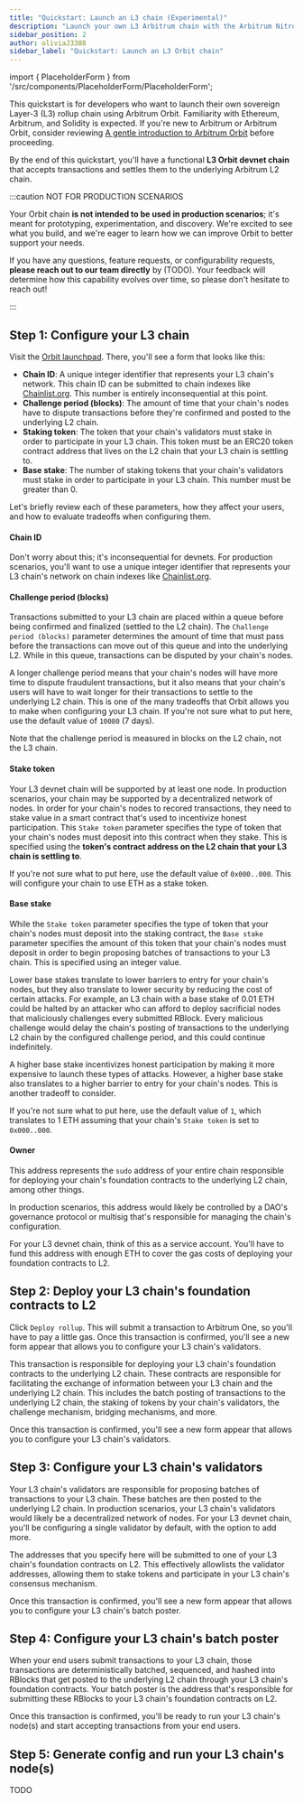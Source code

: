 ```yaml
---
title: "Quickstart: Launch an L3 chain (Experimental)"
description: "Launch your own L3 Arbitrum chain with the Arbitrum Nitro codebase's new license. Settle to Arbitrum's L2 chains via bridge contracts on the underlying L2 chain (One or Nova). No need for permission from the Arbitrum DAO or Offchain Labs to create your L3. Modify the Nitro codebase freely for your L3. Stay tuned for more information."
sidebar_position: 2
author: oliviaJ3388
sidebar_label: "Quickstart: Launch an L3 Orbit chain"
---
```


import { PlaceholderForm } from '/src/components/PlaceholderForm/PlaceholderForm';

<!-- import PublicPreviewBannerPartial from '../partials/_public-preview-banner-partial.md'; 

<PublicPreviewBannerPartial /> -->

This quickstart is for developers who want to launch their own sovereign <a data-quicklook-from="layer-3">Layer-3</a> (L3) <a data-quicklook-from="rollup-chain">rollup chain</a> using <a data-quicklook-from='arbitrum-orbit'>Arbitrum Orbit</a>. Familiarity with Ethereum, Arbitrum, and Solidity is expected. If you're new to Arbitrum or Arbitrum Orbit, consider reviewing [A gentle introduction to Arbitrum Orbit](./orbit-gentle-introduction.md) before proceeding.

By the end of this quickstart, you'll have a functional **L3 Orbit devnet chain** that accepts transactions and settles them to the underlying Arbitrum L2 chain.

:::caution NOT FOR PRODUCTION SCENARIOS

Your Orbit chain **is not intended to be used in production scenarios**; it's meant for prototyping, experimentation, and discovery. We're excited to see what you build, and we're eager to learn how we can improve Orbit to better support your needs.

If you have any questions, feature requests, or configurability requests, **please reach out to our team directly** by (TODO). Your feedback will determine how this capability evolves over time, so please don't hesitate to reach out!

:::


## Step 1: Configure your L3 chain

Visit the [Orbit launchpad](#todo). There, you'll see a form that looks like this:

<PlaceholderForm id="foo" inputs="Chain ID, Challenge period, Staking token (0x... address), Base stake" />

- **Chain ID**: A unique integer identifier that represents your L3 chain's network. This chain ID can be submitted to chain indexes like [Chainlist.org](http://chainlist.org). This number is entirely inconsequential at this point.
- **Challenge period (blocks)**: The amount of time that your chain's nodes have to dispute transactions before they're confirmed and posted to the underlying L2 chain.
- **Staking token**: The token that your chain's validators must stake in order to participate in your L3 chain. This token must be an <a data-quicklook-from='erc-20-token'>ERC20</a> token contract address that lives on the L2 chain that your L3 chain is settling to.
- **Base stake**: The number of staking tokens that your chain's validators must stake in order to participate in your L3 chain. This number must be greater than 0.

Let's briefly review each of these parameters, how they affect your users, and how to evaluate tradeoffs when configuring them.

#### Chain ID

Don't worry about this; it's inconsequential for devnets. For production scenarios, you'll want to use a unique integer identifier that represents your L3 chain's network on chain indexes like [Chainlist.org](http://chainlist.org).


#### Challenge period (blocks)

Transactions submitted to your L3 chain are placed within a queue before being confirmed and finalized (settled to the L2 chain). The `Challenge period (blocks)` parameter determines the amount of time that must pass before the transactions can move out of this queue and into the underlying L2. While in this queue, transactions can be disputed by your chain's nodes.

A longer challenge period means that your chain's nodes will have more time to dispute fraudulent transactions, but it also means that your chain's users will have to wait longer for their transactions to settle to the underlying L2 chain. This is one of the many tradeoffs that Orbit allows you to make when configuring your L3 chain. If you're not sure what to put here, use the default value of `10080` (7 days).

Note that the challenge period is measured in blocks on the L2 chain, not the L3 chain.


#### Stake token

Your L3 devnet chain will be supported by at least one node. In production scenarios, your chain may be supported by a decentralized network of nodes. In order for your chain's nodes to recored transactions, they need to stake value in a smart contract that's used to incentivize honest participation. This `Stake token` parameter specifies the type of token that your chain's nodes must deposit into this contract when they stake. This is specified using the **token's contract address on the L2 chain that your L3 chain is settling to**.

If you're not sure what to put here, use the default value of `0x000..000`. This will configure your chain to use ETH as a stake token.


#### Base stake

While the `Stake token` parameter specifies the type of token that your chain's nodes must deposit into the staking contract, the `Base stake` parameter specifies the amount of this token that your chain's nodes must deposit in order to begin proposing batches of transactions to your L3 chain. This is specified using an integer value.

Lower base stakes translate to lower barriers to entry for your chain's nodes, but they also translate to lower security by reducing the cost of certain attacks. For example, an L3 chain with a base stake of 0.01 ETH could be halted by an attacker who can afford to deploy sacrificial nodes that maliciously challenges every submitted RBlock. Every malicious challenge would delay the chain's posting of transactions to the underlying L2 chain by the configured challenge period, and this could continue indefinitely.

A higher base stake incentivizes honest participation by making it more expensive to launch these types of attacks. However, a higher base stake also translates to a higher barrier to entry for your chain's nodes. This is another tradeoff to consider.

If you're not sure what to put here, use the default value of `1`, which translates to 1 ETH assuming that your chain's `Stake token` is set to `0x000..000`.


#### Owner

This address represents the `sudo` address of your entire chain responsible for deploying your chain's foundation contracts to the underlying L2 chain, among other things. 

In production scenarios, this address would likely be controlled by a DAO's governance protocol or multisig that's responsible for managing the chain's configuration.

For your L3 devnet chain, think of this as a service account. You'll have to fund this address with enough ETH to cover the gas costs of deploying your foundation contracts to L2.


## Step 2: Deploy your L3 chain's foundation contracts to L2

Click `Deploy rollup`. This will submit a transaction to Arbitrum One, so you'll have to pay a little gas. Once this transaction is confirmed, you'll see a new form appear that allows you to configure your L3 chain's validators.

This transaction is responsible for deploying your L3 chain's foundation contracts to the underlying L2 chain. These contracts are responsible for facilitating the exchange of information between your L3 chain and the underlying L2 chain. This includes the batch posting of transactions to the underlying L2 chain, the staking of tokens by your chain's validators, the challenge mechanism, bridging mechanisms, and more.

Once this transaction is confirmed, you'll see a new form appear that allows you to configure your L3 chain's validators.


## Step 3: Configure your L3 chain's validators

Your L3 chain's validators are responsible for proposing batches of transactions to your L3 chain. These batches are then posted to the underlying L2 chain. In production scenarios, your L3 chain's validators would likely be a decentralized network of nodes. For your L3 devnet chain, you'll be configuring a single validator by default, with the option to add more.

The addresses that you specify here will be submitted to one of your L3 chain's foundation contracts on L2. This effectively allowlists the validator addresses, allowing them to stake tokens and participate in your L3 chain's consensus mechanism.

Once this transaction is confirmed, you'll see a new form appear that allows you to configure your L3 chain's batch poster.


## Step 4: Configure your L3 chain's batch poster

When your end users submit transactions to your L3 chain, those transactions are deterministically batched, sequenced, and hashed into RBlocks that get posted to the underlying L2 chain through your L3 chain's foundation contracts. Your batch poster is the address that's responsible for submitting these RBlocks to your L3 chain's foundation contracts on L2.

Once this transaction is confirmed, you'll be ready to run your L3 chain's node(s) and start accepting transactions from your end users.


## Step 5: Generate config and run your L3 chain's node(s)

TODO